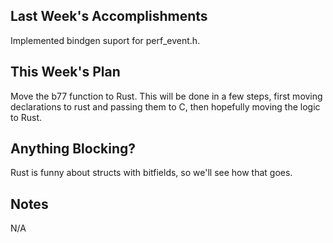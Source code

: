 ## Last Week's Accomplishments
Implemented bindgen suport for perf\_event.h.

## This Week's Plan
Move the b77 function to Rust. This will be done in a few steps, first moving
declarations to rust and passing them to C, then hopefully moving the logic to
Rust.

## Anything Blocking?
Rust is funny about structs with bitfields, so we'll see how that goes.

## Notes
N/A
